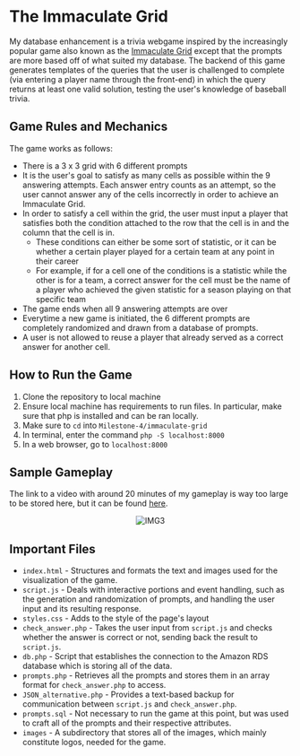 # The Immaculate Grid 
My database enhancement is a trivia webgame inspired by the increasingly popular game also known as the [Immaculate Grid](https://www.immaculategrid.com) except that the prompts are more based off of what suited my database. The backend of this game generates templates of the queries that the user is challenged to complete (via entering a player name through the front-end) in which the query returns at least one valid solution, testing the user's knowledge of baseball trivia. 

## Game Rules and Mechanics
The game works as follows:
* There is a 3 x 3 grid with 6 different prompts
* It is the user's goal to satisfy as many cells as possible within the 9 answering attempts. Each answer entry counts as an attempt, so the user cannot answer any of the cells incorrectly in order to achieve an Immaculate Grid.
* In order to satisfy a cell within the grid, the user must input a player that satisfies both the condition attached to the row that the cell is in and the column that the cell is in.
    * These conditions can either be some sort of statistic, or it can be whether a certain player played for a certain team at any point in their career
    * For example, if for a cell one of the conditions is a statistic while the other is for a team, a correct answer for the cell must be the name of a player who achieved the given statistic for a season playing on that specific team
* The game ends when all 9 answering attempts are over
* Everytime a new game is initiated, the 6 different prompts are completely randomized and drawn from a database of prompts. 
* A user is not allowed to reuse a player that already served as a correct answer for another cell. 

## How to Run the Game
1. Clone the repository to local machine
2. Ensure local machine has requirements to run files. In particular, make sure that php is installed and can be ran locally.
3. Make sure to `cd` into `Milestone-4/immaculate-grid`
4. In terminal, enter the command `php -S localhost:8000`
5. In a web browser, go to `localhost:8000`

## Sample Gameplay
The link to a video with around 20 minutes of my gameplay is way too large to be stored here, but it can be found [here](https://drive.google.com/file/d/1SUqj6fXK3nTCg7GRLq4a85wilPRJ7OyH/view?usp=sharing).
<p align="center">
  <img src=https://github.com/kevincow/COSC61-Final-Project/assets/23646234/e97d4a32-11a1-4a8d-8747-bfc6d11b55dc alt="IMG3">
</p>

## Important Files
* `index.html` - Structures and formats the text and images used for the visualization of the game.
* `script.js` - Deals with interactive portions and event handling, such as the generation and randomization of prompts, and handling the user input and its resulting response.
* `styles.css` - Adds to the style of the page's layout
* `check_answer.php` - Takes the user input from `script.js` and checks whether the answer is correct or not, sending back the result to `script.js`. 
* `db.php` - Script that establishes the connection to the Amazon RDS database which is storing all of the data.
* `prompts.php` - Retrieves all the prompts and stores them in an array format for `check_answer.php` to access.
* `JSON_alternative.php` - Provides a text-based backup for communication between `script.js` and `check_answer.php`. 
* `prompts.sql` - Not necessary to run the game at this point, but was used to craft all of the prompts and their respective attributes.
* `images` - A subdirectory that stores all of the images, which mainly constitute logos, needed for the game.



